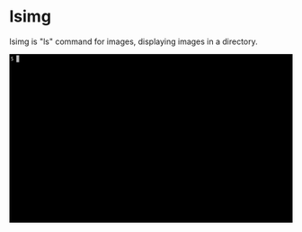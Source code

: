 lsimg
=====

lsimg is "ls" command for images, displaying images in a directory.

![lsimg in action](./demo.gif)
